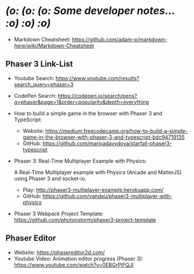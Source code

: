 # *(o: (o: (o:* _Some developer notes..._ *:o) :o) :o)*

* Markdown Cheatsheet: <https://github.com/adam-p/markdown-here/wiki/Markdown-Cheatsheet>

## Phaser 3 Link-List

* Youtube Search: <https://www.youtube.com/results?search_query=phaser+3>
* CodePen Search: <https://codepen.io/search/pens?q=phaser&page=1&order=popularity&depth=everything>

* How to build a simple game in the browser with Phaser 3 and TypeScript:
  * Website: <https://medium.freecodecamp.org/how-to-build-a-simple-game-in-the-browser-with-phaser-3-and-typescript-bdc94719135>
  * GitHub: <https://github.com/mariyadavydova/starfall-phaser3-typescript>

* Phaser 3: Real-Time Multiplayer Example with Physics:
  
  A Real-Time Multiplayer example with Physics (Arcade and MatterJS) using Phaser 3 and socket-io.
  * Play: <http://phaser3-multiplayer-example.herokuapp.com/>
  * GitHub: <https://github.com/yandeu/phaser3-multiplayer-with-physics>

* Phaser 3 Webpack Project Template: <https://github.com/photonstorm/phaser3-project-template>

## Phaser Editor

* Website: <https://phasereditor2d.com/>
* Youtube Video: Animation editor progress (Phaser 3): <https://www.youtube.com/watch?v=0EBGrPlFQJI>
